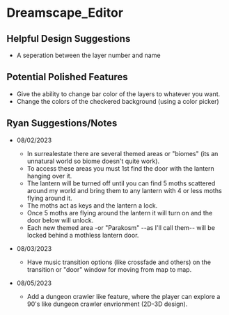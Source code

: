 # Dreamscape_Editor

## Helpful Design Suggestions
- A seperation between the layer number and name

## Potential Polished Features
- Give the ability to change bar color of the layers to whatever you want.
- Change the colors of the checkered background (using a color picker)

## Ryan Suggestions/Notes

- 08/02/2023
  - In surrealestate there are several themed areas or "biomes" (its an unnatural world so biome doesn't quite work).
  - To access these areas you must 1st find the door with the lantern hanging over it.
  - The lantern will be turned off until you can find 5 moths scattered around my world and bring them to any lantern with 4 or less moths flying around it.
  - The moths act as keys and the lantern a lock.
  - Once 5 moths are flying around the lantern it will turn on and the door below will unlock.
  - Each new themed area -or "Parakosm" --as I'll call them-- will be locked behind a mothless lantern door.

- 08/03/2023
  - Have music transition options (like crossfade and others) on the transition or "door" window for moving from map to map.

- 08/05/2023
  - Add a dungeon crawler like feature, where the player can explore a 90's like dungeon crawler envrionment (2D-3D design). 
